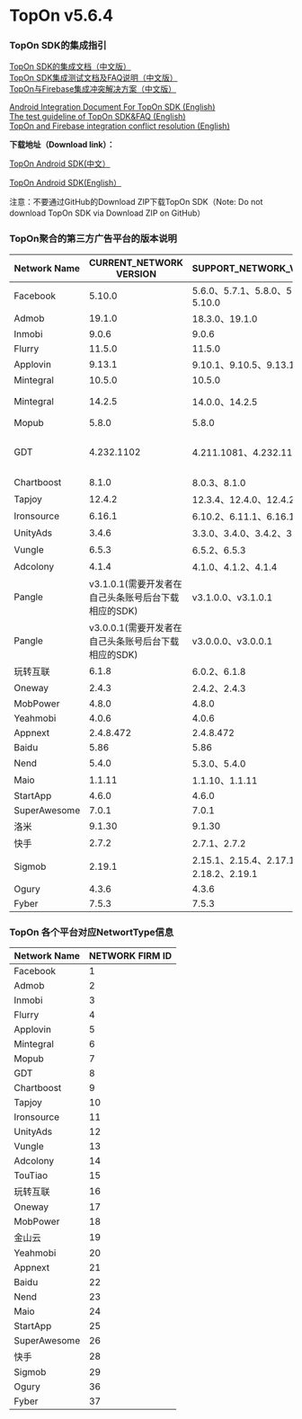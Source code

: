 # TopOn v5.6.4

<h3>TopOn SDK的集成指引</h3>

[TopOn SDK的集成文档（中文版）](zh/Android_TopOn_SDK_集成文档.md)<br>
[TopOn SDK集成测试文档及FAQ说明（中文版）](zh/TopOnSDK集成测试及FAQ说明.md)<br>
[TopOn与Firebase集成冲突解决方案（中文版）](zh/TopOn与Firebase集成冲突解决方案.md)

[Android Integration Document For TopOn SDK (English)](en/Android_Integration_Document_For_TopOn_SDK.md)<br>
[The test guideline of TopOn SDK&FAQ (English)](en/The_test_guideline_of_TopOn_SDK&FAQ.md)<br>
[TopOn and Firebase integration conflict resolution (English)](en/TopOn_and_Firebase_integration_conflict_resolution.md)<br>

**下载地址（Download link）：**<br>

<a href="https://docs.toponad.com/#/zh-cn/android/download/package" target="_blank">TopOn Android SDK(中文）</a>

<a href="https://docs.toponad.com/#/en-us/android/download/package" target="_blank">TopOn Android SDK(English）</a>

注意：不要通过GitHub的Download ZIP下载TopOn SDK（Note: Do not download TopOn SDK via Download ZIP on GitHub）

<h3>TopOn聚合的第三方广告平台的版本说明</h3>

| Network Name| CURRENT_NETWORK VERSION| SUPPORT_NETWORK_VERSION | P.S. |
|---|---|---|---|
|Facebook | 5.10.0| 5.6.0、5.7.1、5.8.0、5.9.0、5.10.0 |   |
|Admob | 19.1.0 | 18.3.0、19.1.0 |   |
|Inmobi | 9.0.6 |  9.0.6 |   |
|Flurry| 11.5.0 | 11.5.0 |   |
|Applovin| 9.13.1 | 9.10.1、9.10.5、9.13.1 |   |
|Mintegral | 10.5.0 | 10.5.0 |   |
|Mintegral | 14.2.5 | 14.0.0、14.2.5 | 海外版NonChina |
|Mopub | 5.8.0 | 5.8.0 |   |
|GDT | 4.232.1102 | 4.211.1081、4.232.1102 | 广点通/Tencent/腾讯 |
|Chartboost | 8.1.0 | 8.0.3、8.1.0 |   |
|Tapjoy | 12.4.2 | 12.3.4、12.4.0、12.4.2 |   |
|Ironsource | 6.16.1 | 6.10.2、6.11.1、6.16.1 |   |
|UnityAds | 3.4.6 | 3.3.0、3.4.0、3.4.2、3.4.6 |   |
|Vungle | 6.5.3 | 6.5.2、6.5.3 |   |
|Adcolony | 4.1.4 | 4.1.0、4.1.2、4.1.4 |   |
|Pangle| v3.1.0.1(需要开发者在自己头条账号后台下载相应的SDK) | v3.1.0.0、v3.1.0.1 | 头条/穿山甲 |
|Pangle| v3.0.0.1(需要开发者在自己头条账号后台下载相应的SDK) | v3.0.0.0、v3.0.0.1 | 头条/穿山甲（海外版NonChina） |
|玩转互联 | 6.1.8 | 6.0.2、6.1.8 |   |
|Oneway| 2.4.3 | 2.4.2、2.4.3 |   |
|MobPower | 4.8.0 | 4.8.0 |   |
|Yeahmobi| 4.0.6 | 4.0.6 |   |
|Appnext| 2.4.8.472 | 2.4.8.472 |   |
|Baidu| 5.86 | 5.86 |   |
|Nend| 5.4.0 | 5.3.0、5.4.0 |   |
|Maio| 1.1.11 | 1.1.10、1.1.11 |   |
|StartApp| 4.6.0 | 4.6.0 |   |
|SuperAwesome| 7.0.1 | 7.0.1 |   |
|洛米| 9.1.30 | 9.1.30 |   |
|快手| 2.7.2 | 2.7.1、2.7.2|   |
|Sigmob| 2.19.1 | 2.15.1、2.15.4、2.17.1、2.18.2、2.19.1 |   |
|Ogury| 4.3.6 | 4.3.6 |   |
|Fyber| 7.5.3 | 7.5.3 |   |

<h3>TopOn 各个平台对应NetwortType信息</h3>

| Network Name| NETWORK FIRM ID|
|---|---|
|Facebook | 1 |
|Admob | 2 |
|Inmobi | 3 |
|Flurry| 4 |
|Applovin| 5 |
|Mintegral | 6 |
|Mopub | 7 |
|GDT | 8|
|Chartboost | 9|
|Tapjoy | 10 |
|Ironsource | 11|
|UnityAds | 12 |
|Vungle | 13 |
|Adcolony | 14 |
|TouTiao|15|
|玩转互联 | 16 |
|Oneway|17|
|MobPower | 18 |
|金山云 | 19 |
|Yeahmobi|20|
|Appnext|21|
|Baidu|22|
|Nend|23|
|Maio|24|
|StartApp |25|
|SuperAwesome |26|
|快手|28|
|Sigmob |29|
|Ogury |36|
|Fyber |37|




